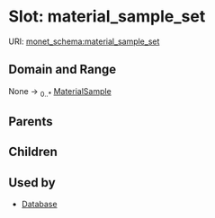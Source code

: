 
# Slot: material_sample_set




URI: [monet_schema:material_sample_set](http://example.com/monet_schema/material_sample_set)


## Domain and Range

None &#8594;  <sub>0..\*</sub> [MaterialSample](MaterialSample.md)

## Parents


## Children


## Used by

 * [Database](Database.md)
